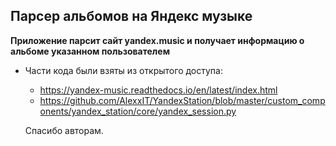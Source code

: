 ## Парсер альбомов на Яндекс музыке

**Приложение парсит сайт yandex.music и получает информацию о альбоме указанном пользователем**
 * Части кода были взяты из открытого доступа:
    - https://yandex-music.readthedocs.io/en/latest/index.html
    - https://github.com/AlexxIT/YandexStation/blob/master/custom_components/yandex_station/core/yandex_session.py
 
    Спасибо авторам.
